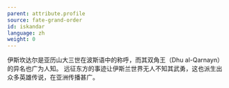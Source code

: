 ```yaml
---
parent: attribute.profile
source: fate-grand-order
id: iskandar
language: zh
weight: 0
---
```


伊斯坎达尔是亚历山大三世在波斯语中的称呼，而其双角王（Dhu al-Qarnayn）的异名也广为人知。
远征东方的事迹让伊斯兰世界无人不知其武勇，这也派生出众多英雄传说，在亚洲传播甚广。
